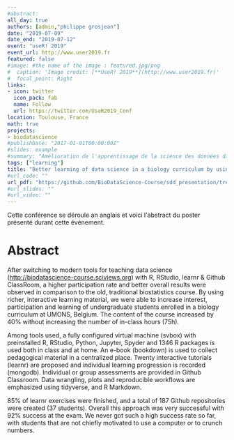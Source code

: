 ```yaml
---
#abstract: 
all_day: true
authors: [admin,"philippe grosjean"]
date: "2019-07-09"
date_end: "2019-07-12"
event: "useR! 2019"
event_url: http://www.user2019.fr
featured: false
#image: #the name of the image : featured.jpg/png
#  caption: 'Image credit: [**UseR! 2019**](http://www.user2019.fr)'
#  focal_point: Right
links:
- icon: twitter
  icon_pack: fab
  name: Follow
  url: https://twitter.com/UseR2019_Conf
location: Toulouse, France
math: true
projects:
- biodatascience
#publishDate: "2017-01-01T00:00:00Z"
#slides: example
#summary: "Amélioration de l'apprentissage de la science des données dans un cursus en biologie."
tags: ["learning"]
title: "Better learning of data science in a biology curriculum by using R, RStudio, learnr & Github Classroom."
#url_code: ""
url_pdf: "https://github.com/BioDataScience-Course/sdd_presentation/tree/master/2019_user_toulouse/poster"
#url_slides: ""
#url_video: ""
---
```


Cette conférence se déroule an anglais et voici l'abstract du poster présenté durant cette événement.

# Abstract

After switching to modern tools for teaching data science (<http://biodatascience-course.sciviews.org>) with R, RStudio, learnr & Github ClassRoom, a higher participation rate and better overall results were observed in comparison to the old, traditional biostatistics course. By using richer, interactive learning material, we were able to increase interest, participation and learning of undergraduate students enrolled in a biology curriculum at UMONS, Belgium. The content of the course increased by 40% without increasing the number of in-class hours (75h).

Among tools used, a fully configured virtual machine (svbox) with preinstalled R, RStudio, Python, Jupyter, Spyder and 1346 R packages is used both in class and at home. An e-book (bookdown) is used to collect pedagogical material in a centralized place. Twenty interactive tutorials (learnr) are proposed and individual learning progression is recorded (mongodb). Individual or group assessments are provided in Github Classroom. Data wrangling, plots and reproducible workflows are emphasized using tidyverse, and R Markdown.

85% of learnr exercises were finished, and a total of 187 Github repositories were created (37 students). Overall this approach was very successful with 92% success at the exam. We never got such a high success rate so far, with students that are not chiefly motivated to use a computer or to crunch numbers.
